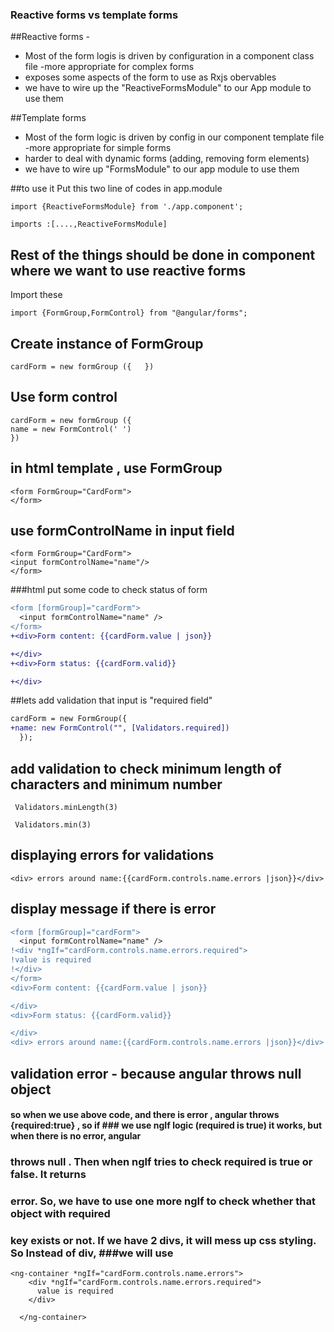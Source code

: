 ### Reactive forms vs template forms

##Reactive forms - 
  - Most of the form logis is driven by configuration in a component class file 
-more appropriate for complex forms
- exposes some aspects of the form to use as Rxjs obervables
- we have to wire up the "ReactiveFormsModule" to our App module to use them

##Template forms
 - Most of the form logic is driven by config in our component template file 
 -more appropriate for simple forms
 - harder to deal with dynamic forms (adding, removing form elements)
 - we have to wire up  "FormsModule" to our app module to use them
 
 ##to use it 
 Put this two line of codes in app.module
 
 ```
 import {ReactiveFormsModule} from './app.component';
 
 imports :[....,ReactiveFormsModule]
 ```
 
 ## Rest of the things should be done in component where we want to use reactive forms
 
   Import these 
   ```
   import {FormGroup,FormControl} from "@angular/forms";
   
   ```
 
 ## Create instance of FormGroup
 ```
cardForm = new formGroup ({   })
```
## Use form control 
```
cardForm = new formGroup ({  
name = new FormControl(' ')
})

```
## in html template , use FormGroup 

```
<form FormGroup="CardForm">
</form>
```
## use formControlName in input field
```
<form FormGroup="CardForm">
<input formControlName="name"/>
</form>
```

###html put some code to check status of form

```diff
<form [formGroup]="cardForm">
  <input formControlName="name" />
</form>
+<div>Form content: {{cardForm.value | json}}

+</div>
+<div>Form status: {{cardForm.valid}}

+</div>
```
##lets add validation that input is "required field"

```diff
cardForm = new FormGroup({
+name: new FormControl("", [Validators.required])
  });
```
## add validation to check minimum length of characters and minimum number
```
 Validators.minLength(3)
```
```
 Validators.min(3)
```
## displaying errors for validations

```
<div> errors around name:{{cardForm.controls.name.errors |json}}</div>
```
## display message if there is error 
```diff
<form [formGroup]="cardForm">
  <input formControlName="name" />
!<div *ngIf="cardForm.controls.name.errors.required">
!value is required
!</div>
</form>
<div>Form content: {{cardForm.value | json}}

</div>
<div>Form status: {{cardForm.valid}}

</div>
<div> errors around name:{{cardForm.controls.name.errors |json}}</div>
```
## validation error - because angular throws null object 
#### so when we use above code, and there is error , angular throws {required:true} , so if ### we use ngIf logic (required is true) it works, but when there is no error, angular 
### throws null . Then when ngIf tries to check required is true or false. It returns 
### error. So, we have to use one more ngIf to check whether that object with required 
### key exists or not. If we have 2 divs, it will mess up css styling. So Instead of div, ###we will use 
```
<ng-container *ngIf="cardForm.controls.name.errors">
    <div *ngIf="cardForm.controls.name.errors.required">
      value is required
    </div>

  </ng-container>
  ```
  
